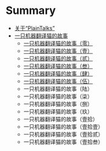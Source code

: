 # Summary

* [关于“PlainTalks”](README.md)
* [一只机器翻译猫的故事](TranslationCAT/translationcatseriesmd.md)
   * [一只机器翻译猫的故事（零）](TranslationCAT/TCAT_1.md)
   * [一只机器翻译猫的故事（壹）](TranslationCAT/TCAT_0.md)
   * [一只机器翻译猫的故事（贰）](TranslationCAT/TCAT_2.md)
   * [一只机器翻译猫的故事（叁）](TranslationCAT/TCAT_3.md)
   * [一只机器翻译猫的故事（肆）](TranslationCAT/TCAT_4.md)
   * [一只机器翻译猫的故事（伍）](TranslationCAT/TCAT_5.md)
   * 一只机器翻译猫的故事（陆）
   * 一只机器翻译猫的故事（柒）
   * 一只机器翻译猫的故事（捌）
   * 一只机器翻译猫的故事（玖）
   * 一只机器翻译猫的故事（壹拾）
   * 一只机器翻译猫的故事（壹拾壹）
   * 一只机器翻译猫的故事（壹拾贰）
   * 一只机器翻译猫的故事（壹拾叁）

